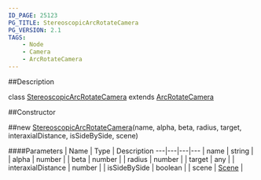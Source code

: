 ```yaml
---
ID_PAGE: 25123
PG_TITLE: StereoscopicArcRotateCamera
PG_VERSION: 2.1
TAGS:
    - Node
    - Camera
    - ArcRotateCamera
---
```

##Description

class [StereoscopicArcRotateCamera](/classes/2.2/StereoscopicArcRotateCamera) extends [ArcRotateCamera](/classes/2.2/ArcRotateCamera)



##Constructor

##new [StereoscopicArcRotateCamera](/classes/2.2/StereoscopicArcRotateCamera)(name, alpha, beta, radius, target, interaxialDistance, isSideBySide, scene)



####Parameters
 | Name | Type | Description
---|---|---|---
 | name | string | 
 | alpha | number | 
 | beta | number | 
 | radius | number | 
 | target | any | 
 | interaxialDistance | number | 
 | isSideBySide | boolean | 
 | scene | [Scene](/classes/2.2/Scene) | 

